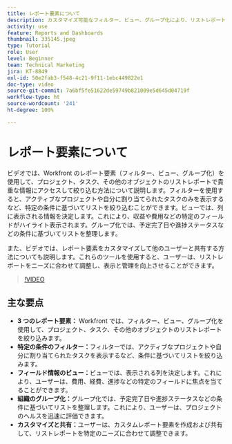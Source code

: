 ```yaml
---
title: レポート要素について
description: カスタマイズ可能なフィルター、ビュー、グループ化により、リストレポートを絞り込み、データを効率的に整理し、シームレスな共同作業を可能にするプロジェクトレポートを強化します。
activity: use
feature: Reports and Dashboards
thumbnail: 335145.jpeg
type: Tutorial
role: User
level: Beginner
team: Technical Marketing
jira: KT-8849
exl-id: 50e2fab3-f548-4c21-9f11-1ebc449822e1
doc-type: video
source-git-commit: 7a6bf5fe51622de59749b821009e5d645d04719f
workflow-type: ht
source-wordcount: '241'
ht-degree: 100%

---
```


# レポート要素について

ビデオでは、Workfront のレポート要素（フィルター、ビュー、グループ化）を使用して、プロジェクト、タスク、その他のオブジェクトのリストレポートで貴重な情報にアクセスして絞り込む方法について説明します。フィルターを使用すると、アクティブなプロジェクトや自分に割り当てられたタスクのみを表示するなど、特定の条件に基づいてリストを絞り込むことができます。ビューでは、列に表示される情報を決定します。これにより、収益や費用などの特定のフィールドがハイライト表示されます。グループ化では、予定完了日や進捗ステータスなどの条件に基づいてリストを整理します。

また、ビデオでは、レポート要素をカスタマイズして他のユーザーと共有する方法についても説明します。これらのツールを使用すると、ユーザーは、リストレポートをニーズに合わせて調整し、表示と管理を向上させることができます。

>[!VIDEO](https://video.tv.adobe.com/v/335145/?quality=12&learn=on&enablevpops)

## 主な要点

* **3 つのレポート要素：** Workfront では、フィルター、ビュー、グループ化を使用して、プロジェクト、タスク、その他のオブジェクトのリストレポートを絞り込みます。
* **特定の条件のフィルター：**&#x200B;フィルターでは、アクティブなプロジェクトや自分に割り当てられたタスクを表示するなど、条件に基づいてリストを絞り込みます。
* **フィールド情報のビュー：**&#x200B;ビューでは、表示される列を決定します。これにより、ユーザーは、費用、経費、進捗などの特定のフィールドに焦点を当てることができます。
* **組織のグループ化：**&#x200B;グループ化では、予定完了日や進捗ステータスなどの条件に基づいてリストを整理します。これにより、ユーザーは、プロジェクトのヘルスを迅速に評価できます。
* **カスタマイズと共有：**&#x200B;ユーザーは、カスタムレポート要素を作成および共有して、リストレポートを特定のニーズに合わせて調整できます。
